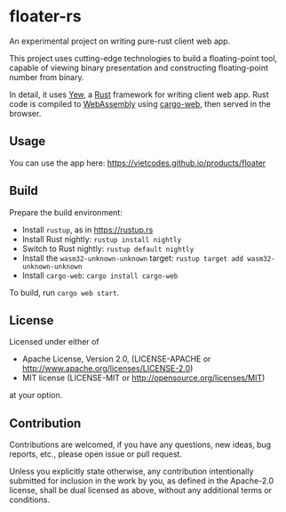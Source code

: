 # floater-rs
An experimental project on writing pure-rust client web app.

This project uses cutting-edge technologies to build a floating-point tool, capable of viewing
binary presentation and constructing floating-point number from binary.

In detail, it uses [Yew](https://github.com/DenisKolodin/yew), a [Rust](https://www.rust-lang.org/en-US/)
framework for writing client web app. Rust code is compiled to [WebAssembly](http://webassembly.org)
using [cargo-web](https://github.com/koute/cargo-web), then served in the browser.

## Usage

You can use the app here: https://vietcodes.github.io/products/floater

## Build

Prepare the build environment:
- Install `rustup`, as in https://rustup.rs
- Install Rust nightly: `rustup install nightly`
- Switch to Rust nightly: `rustup default nightly`
- Install the `wasm32-unknown-unknown` target: `rustup target add wasm32-unknown-unknown`
- Install `cargo-web`: `cargo install cargo-web`

To build, run `cargo web start`.

## License

Licensed under either of
- Apache License, Version 2.0, (LICENSE-APACHE or http://www.apache.org/licenses/LICENSE-2.0)
- MIT license (LICENSE-MIT or http://opensource.org/licenses/MIT)

at your option.

## Contribution

Contributions are welcomed, if you have any questions, new ideas, bug reports, etc., please open issue or pull request.

Unless you explicitly state otherwise, any contribution intentionally submitted for inclusion in the work by you,
as defined in the Apache-2.0 license, shall be dual licensed as above, without any additional terms or conditions.
